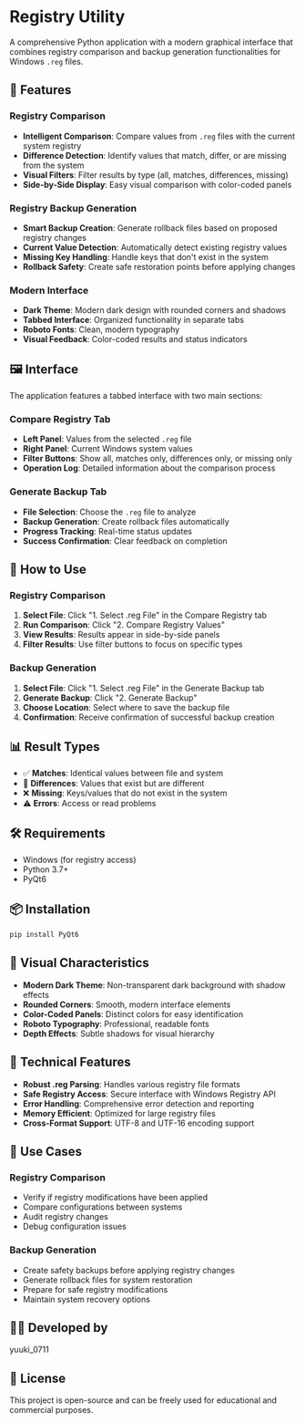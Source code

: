 # Registry Utility

A comprehensive Python application with a modern graphical interface that combines registry comparison and backup generation functionalities for Windows `.reg` files.

## 🎯 Features

### Registry Comparison
- **Intelligent Comparison**: Compare values from `.reg` files with the current system registry
- **Difference Detection**: Identify values that match, differ, or are missing from the system
- **Visual Filters**: Filter results by type (all, matches, differences, missing)
- **Side-by-Side Display**: Easy visual comparison with color-coded panels

### Registry Backup Generation
- **Smart Backup Creation**: Generate rollback files based on proposed registry changes
- **Current Value Detection**: Automatically detect existing registry values
- **Missing Key Handling**: Handle keys that don't exist in the system
- **Rollback Safety**: Create safe restoration points before applying changes

### Modern Interface
- **Dark Theme**: Modern dark design with rounded corners and shadows
- **Tabbed Interface**: Organized functionality in separate tabs
- **Roboto Fonts**: Clean, modern typography
- **Visual Feedback**: Color-coded results and status indicators

## 🖼️ Interface

The application features a tabbed interface with two main sections:

### Compare Registry Tab
- **Left Panel**: Values from the selected `.reg` file
- **Right Panel**: Current Windows system values
- **Filter Buttons**: Show all, matches only, differences only, or missing only
- **Operation Log**: Detailed information about the comparison process

### Generate Backup Tab
- **File Selection**: Choose the `.reg` file to analyze
- **Backup Generation**: Create rollback files automatically
- **Progress Tracking**: Real-time status updates
- **Success Confirmation**: Clear feedback on completion

## 🚀 How to Use

### Registry Comparison
1. **Select File**: Click "1. Select .reg File" in the Compare Registry tab
2. **Run Comparison**: Click "2. Compare Registry Values"
3. **View Results**: Results appear in side-by-side panels
4. **Filter Results**: Use filter buttons to focus on specific types

### Backup Generation
1. **Select File**: Click "1. Select .reg File" in the Generate Backup tab
2. **Generate Backup**: Click "2. Generate Backup"
3. **Choose Location**: Select where to save the backup file
4. **Confirmation**: Receive confirmation of successful backup creation

## 📊 Result Types

- ✅ **Matches**: Identical values between file and system
- 🔄 **Differences**: Values that exist but are different
- ❌ **Missing**: Keys/values that do not exist in the system
- ⚠️ **Errors**: Access or read problems

## 🛠️ Requirements

- Windows (for registry access)
- Python 3.7+
- PyQt6

## 📦 Installation

```bash
pip install PyQt6
```

## 🎨 Visual Characteristics

- **Modern Dark Theme**: Non-transparent dark background with shadow effects
- **Rounded Corners**: Smooth, modern interface elements
- **Color-Coded Panels**: Distinct colors for easy identification
- **Roboto Typography**: Professional, readable fonts
- **Depth Effects**: Subtle shadows for visual hierarchy

## 🔧 Technical Features

- **Robust .reg Parsing**: Handles various registry file formats
- **Safe Registry Access**: Secure interface with Windows Registry API
- **Error Handling**: Comprehensive error detection and reporting
- **Memory Efficient**: Optimized for large registry files
- **Cross-Format Support**: UTF-8 and UTF-16 encoding support

## 📝 Use Cases

### Registry Comparison
- Verify if registry modifications have been applied
- Compare configurations between systems
- Audit registry changes
- Debug configuration issues

### Backup Generation
- Create safety backups before applying registry changes
- Generate rollback files for system restoration
- Prepare for safe registry modifications
- Maintain system recovery options

## 👨‍💻 Developed by

yuuki_0711

## 📄 License

This project is open-source and can be freely used for educational and commercial purposes.

